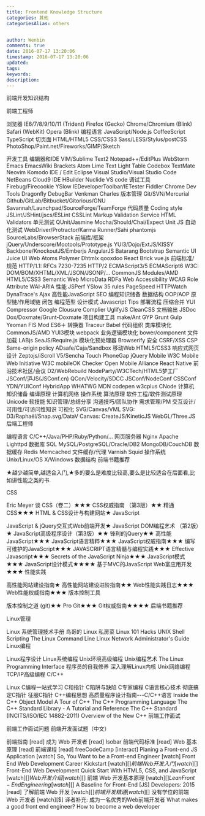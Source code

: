 ```yaml
---
title: Frontend Knowledge Structure
categories: 其他
categoriesAlias: others


author: Wenbin
comments: true
date: 2016-07-17 13:20:06
timestamp: 2016-07-17 13:20:06
updated:
tags:
keywords:
description:
---
```



前端开发知识结构

前端工程师

浏览器
IE6/7/8/9/10/11 (Trident)
Firefox (Gecko)
Chrome/Chromium (Blink)
Safari (WebKit)
Opera (Blink)
编程语言
JavaScript/Node.js
CoffeeScript
TypeScript
切页面
HTML/HTML5
CSS/CSS3
Sass/LESS/Stylus/postCSS
PhotoShop/Paint.net/Fireworks/GIMP/Sketch

<!-- more -->

开发工具
编辑器和IDE
VIM/Sublime Text2
Notepad++/EditPlus
WebStorm
Emacs EmacsWiki
Brackets
Atom
Lime Text
Light Table
Codebox
TextMate
Neovim
Komodo IDE / Edit
Eclipse
Visual Studio/Visual Studio Code
NetBeans
Cloud9 IDE
HBuilder
Nuclide
VS code
调试工具
Firebug/Firecookie
YSlow
IEDeveloperToolbar/IETester
Fiddler
Chrome Dev Tools
Dragonfly
DebugBar
Venkman
Charles
版本管理
Git/SVN/Mercurial
Github/GitLab/Bitbucket/Gitorious/GNU Savannah/Launchpad/SourceForge/TeamForge
代码质量
Coding style
JSLint/JSHint/jscs/ESLint
CSSLint
Markup Validation Service
HTML Validators
单元测试
QUnit/Jasmine
Mocha/Should/Chai/Expect
Unit JS
自动化测试
WebDriver/Protractor/Karma Runner/Sahi
phantomjs
SourceLabs/BrowserStack
前端库/框架
jQuery/Underscore/Mootools/Prototype.js
YUI3/Dojo/ExtJS/KISSY
Backbone/KnockoutJS/Emberjs
AngularJS
Batarang
Bootstrap
Semantic UI
Juice UI
Web Atoms
Polymer
Dhtmlx
qooxdoo
React
Brick
vue.js
前端标准/规范
HTTP/1.1: RFCs 7230-7235
HTTP/2
ECMAScript3/5
ECMAScript6
W3C: DOM/BOM/XHTML/XML/JSON/JSONP/...
CommonJS Modules/AMD
HTML5/CSS3
Semantic Web
MicroData
RDFa
Web Accessibility
WCAG
Role Attribute
WAI-ARIA
性能
JSPerf
YSlow 35 rules
PageSpeed
HTTPWatch
DynaTrace's Ajax
高性能JavaScript
SEO
编程知识储备
数据结构
OOP/AOP
原型链/作用域链
闭包
编程范型
设计模式
Javascript Tips
部署流程
压缩合并
YUI Compressor
Google Clousure Complier
UglifyJS
CleanCSS
文档输出
JSDoc
Dox/Doxmate/Grunt-Doxmate
项目构建工具
make/Ant
GYP
Grunt
Gulp
Yeoman
FIS
Mod
ES6＋ 转换器
Traceur
Babel
代码组织
类库模块化
CommonJS/AMD
YUI3模块
webpack
业务逻辑模块化
bower/component
文件加载
LABjs
SeaJS/Require.js
模块化预处理器
Browserify
安全
CSRF/XSS
CSP
Same-origin policy
ADsafe/Caja/Sandbox
移动Web
HTML5/CSS3
响应式网页设计
Zeptojs/iScroll
V5/Sencha Touch
PhoneGap
jQuery Mobile
W3C Mobile Web Initiative
W3C mobileOK Checker
Open Mobile Alliance
React Native
前沿技术社区/会议
D2/WebRebuild
NodeParty/W3CTech/HTML5梦工厂
JSConf/沪JS(JSConf.cn)
QCon/Velocity/SDCC
JSConf/NodeConf
CSSConf
YDN/YUIConf
HybridApp
WHATWG
MDN
codepen
w3cplus
CNode
计算机知识储备
编译原理
计算机网络
操作系统
算法原理
软件工程/软件测试原理
Unicode
软技能
知识管理/总结分享
沟通技巧/团队协作
需求管理/PM
交互设计/可用性/可访问性知识
可视化
SVG/Canvas/VML
SVG: D3/Raphaël/Snap.svg/DataV
Canvas: CreateJS/KineticJS
WebGL/Three.JS
后端工程师

编程语言
C/C++/Java/PHP/Ruby/Python/...
网页服务器
Nginx
Apache
Lighttpd
数据库
SQL
MySQL/PostgreSQL/Oracle/DB2
MongoDB/CouchDB
数据缓存
Redis
Memcached
文件缓存/代理
Varnish
Squid
操作系统
Unix/Linux/OS X/Windows
数据结构
前端书籍推荐

★越少越简单,越适合入门,★多的要么是难度比较高,要么是比较适合在后面看,比如讲性能之类的书.

CSS

Eric Meyer 谈 CSS（卷二）★★★
CSS权威指南 （第3版）★★
精通CSS★★★
HTML & CSS设计与构建网站★
JavaScript

JavaScript & jQuery交互式Web前端开发★
JavaScript DOM编程艺术 （第2版）★
JavaScript高级程序设计（第3版）★★
锋利的jQuery★★
高性能JavaScript★★★
JavaScript语言精粹★★★
JavaScript权威指南★★★
编写可维护的JavaScript★★★
JAVASCRIPT语言精髓与编程实践★★★
Effective Javascript★★★
Secrets of the JavaScript Ninja★★★
JavaScript模式★★★
JavaScript设计模式★★★★
基于MVC的JavaScript Web富应用开发★★★
性能实践

高性能网站建设指南★
高性能网站建设进阶指南★★
Web性能实践日志★★★
Web性能权威指南★★★
版本控制工具

版本控制之道 (git)★★
Pro Git★★★
Git权威指南★★★★
后端书籍推荐

Linux管理

Linux 系统管理技术手册
鸟哥的 Linux 私房菜
Linux 101 Hacks
UNIX Shell Scripting
The Linux Command Line
Linux Network Administrator's Guide
Linux编程

Linux程序设计
Linux系统编程
Unix环境高级编程
Unix编程艺术
The Linux Programming Interface
程序员的自我修养
深入理解Linux内核
Unix网络编程
TCP/IP高级编程
C/C++

Linux C编程一站式学习
C和指针
C陷阱与缺陷
C专家编程
C语言核心技术
彻底搞定C指针
征服C指针
C++编程思想
高质量程序设计指南---C/C++语言
Inside the C++ Object Model
A Tour of C++
The C++ Programming Language
The C++ Standard Library - A Tutorial and Reference
The C++ Standard (INCITS/ISO/IEC 14882-2011)
Overview of the New C++
前端工作面试

前端工作面试问题
前端开发面试题（中文）



前端指南 [read]
成为 Web 开发者 [read]
Isobar 前端代码标准 [read]
Web 基本原理 [read]
前端课程 [read]
freeCodeCamp [interact]
Planing a Front-end JS Application [watch]
So, You Want to be a Front-end Engineer [watch]
Front End Web Development Career Kickstart [watch][$]
前端 Web 开发入门 [watch][$]
Front-End Web Development Quick Start With HTML5, CSS, and JavaScript [watch][$]
Web 开发介绍 [watch][$]
前端 Web 开发基本原理 [watch][$]
Lean Front-End Engineering [watch][$]
A Baseline for Front-End [JS] Developers: 2015 [read]
了解前端 Web 开发 [watch][$]
前端开发精通 [watch][$]
没有学位的前端 Web 开发者 [watch][$]
译者补充:
成为一名优秀的Web前端开发者
What makes a good front end engineer?
How to become a web developer
